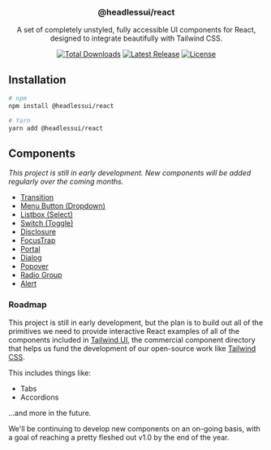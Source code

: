 <h3 align="center">
  @headlessui/react
</h3>

<p align="center">
  A set of completely unstyled, fully accessible UI components for React, designed to integrate
  beautifully with Tailwind CSS.
</p>

<p align="center">
  <a href="https://www.npmjs.com/package/@headlessui/react"><img src="https://img.shields.io/npm/dt/@headlessui/react.svg" alt="Total Downloads"></a>
  <a href="https://github.com/tailwindlabs/headlessui/releases"><img src="https://img.shields.io/npm/v/@headlessui/react.svg" alt="Latest Release"></a>
  <a href="https://github.com/tailwindlabs/headlessui/blob/master/LICENSE"><img src="https://img.shields.io/npm/l/@headlessui/react.svg" alt="License"></a>
</p>

## Installation

```sh
# npm
npm install @headlessui/react

# Yarn
yarn add @headlessui/react
```

## Components

_This project is still in early development. New components will be added regularly over the coming months._

- [Transition](./src/components/transitions/README.md)
- [Menu Button (Dropdown)](./src/components/menu/README.md)
- [Listbox (Select)](./src/components/listbox/README.md)
- [Switch (Toggle)](./src/components/switch/README.md)
- [Disclosure](./src/components/disclosure/README.md)
- [FocusTrap](./src/components/focus-trap/README.md)
- [Portal](./src/components/portal/README.md)
- [Dialog](./src/components/dialog/README.md)
- [Popover](./src/components/popover/README.md)
- [Radio Group](./src/components/radio-group/README.md)
- [Alert](./src/components/alert/README.md)

### Roadmap

This project is still in early development, but the plan is to build out all of the primitives we need to provide interactive React examples of all of the components included in [Tailwind UI](https://tailwindui.com), the commercial component directory that helps us fund the development of our open-source work like [Tailwind CSS](https://tailwindcss.com).

This includes things like:

- Tabs
- Accordions

...and more in the future.

We'll be continuing to develop new components on an on-going basis, with a goal of reaching a pretty fleshed out v1.0 by the end of the year.
